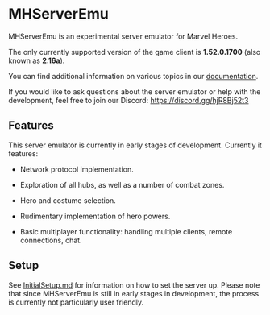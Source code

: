 # MHServerEmu

MHServerEmu is an experimental server emulator for Marvel Heroes.

The only currently supported version of the game client is **1.52.0.1700** (also known as **2.16a**).

You can find additional information on various topics in our [documentation](./docs/Index.md).

If you would like to ask questions about the server emulator or help with the development, feel free to join our Discord: https://discord.gg/hjR8Bj52t3

## Features

This server emulator is currently in early stages of development. Currently it features:

- Network protocol implementation.

- Exploration of all hubs, as well as a number of combat zones.

- Hero and costume selection.

- Rudimentary implementation of hero powers.

- Basic multiplayer functionality: handling multiple clients, remote connections, chat.

## Setup

See [InitialSetup.md](https://github.com/Crypto137/MHServerEmu/blob/master/docs/Setup/InitialSetup.md) for information on how to set the server up. Please note that since MHServerEmu is still in early stages in development, the process is currently not particularly user friendly.
